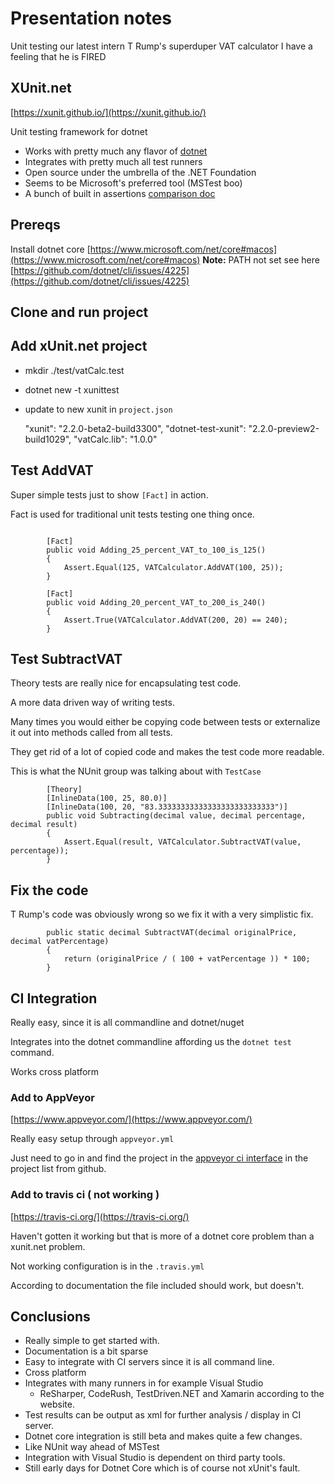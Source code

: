 # Presentation notes

Unit testing our latest intern T Rump's superduper VAT calculator
I have a feeling that he is FIRED


## XUnit.net

[https://xunit.github.io/](https://xunit.github.io/)

Unit testing framework for dotnet

* Works with pretty much any flavor of [dotnet](https://xunit.github.io/#runners)
* Integrates with pretty much all test runners
* Open source under the umbrella of the .NET Foundation
* Seems to be Microsoft's preferred tool (MSTest boo)
* A bunch of built in assertions [comparison doc](https://xunit.github.io/docs/comparisons.html)

## Prereqs

Install dotnet core [https://www.microsoft.com/net/core#macos](https://www.microsoft.com/net/core#macos)
**Note:** PATH not set see here [https://github.com/dotnet/cli/issues/4225](https://github.com/dotnet/cli/issues/4225)

## Clone and run project
## Add xUnit.net project

* mkdir ./test/vatCalc.test
* dotnet new -t xunittest

* update to new xunit in `project.json`

    "xunit": "2.2.0-beta2-build3300",
    "dotnet-test-xunit": "2.2.0-preview2-build1029",
    "vatCalc.lib": "1.0.0"

## Test AddVAT

Super simple tests just to show `[Fact]` in action.

Fact is used for traditional unit tests testing one thing once.
```

        [Fact]
        public void Adding_25_percent_VAT_to_100_is_125() 
        {
            Assert.Equal(125, VATCalculator.AddVAT(100, 25));
        }

        [Fact]
        public void Adding_20_percent_VAT_to_200_is_240() 
        {
            Assert.True(VATCalculator.AddVAT(200, 20) == 240);
        }

```
## Test SubtractVAT

Theory tests are really nice for encapsulating test code.

A more data driven way of writing tests.  

Many times you would either be copying code between tests or externalize it out into methods called from all tests.

They get rid of a lot of copied code and makes the test code more readable.

This is what the NUnit group was talking about with `TestCase`

```
        [Theory]
        [InlineData(100, 25, 80.0)]
        [InlineData(100, 20, "83.33333333333333333333333333")]
        public void Subtracting(decimal value, decimal percentage, decimal result)
        {
            Assert.Equal(result, VATCalculator.SubtractVAT(value, percentage));
        }
```

## Fix the code

T Rump's code was obviously wrong so we fix it with a very simplistic fix. 

```
        public static decimal SubtractVAT(decimal originalPrice, decimal vatPercentage)
        {    
            return (originalPrice / ( 100 + vatPercentage )) * 100;
        }
```

## CI Integration

Really easy, since it is all commandline and dotnet/nuget

Integrates into the dotnet commandline affording us the `dotnet test` command.

Works cross platform

### Add to AppVeyor

[https://www.appveyor.com/](https://www.appveyor.com/)

Really easy setup through `appveyor.yml`

Just need to go in and find the project in the [appveyor ci interface](https://ci.appveyor.com) in the project list from github. 

### Add to travis ci ( not working )

[https://travis-ci.org/](https://travis-ci.org/)

Haven't gotten it working but that is more of a dotnet core problem than a xunit.net problem. 

Not working configuration is in the `.travis.yml`

According to documentation the file included should work, but doesn't. 

## Conclusions

* Really simple to get started with.
* Documentation is a bit sparse
* Easy to integrate with CI servers since it is all command line.
* Cross platform
* Integrates with many runners in for example Visual Studio
    * ReSharper, CodeRush, TestDriven.NET and Xamarin according to the website.
* Test results can be output as xml for further analysis / display in CI server.
* Dotnet core integration is still beta and makes quite a few changes.
* Like NUnit way ahead of MSTest
* Integration with Visual Studio is dependent on third party tools.
* Still early days for Dotnet Core which is of course not xUnit's fault.